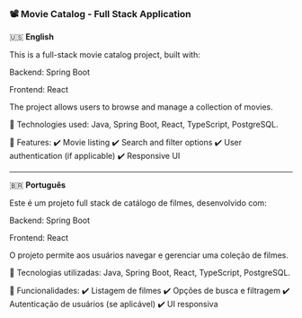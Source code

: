 ### 📽️ Movie Catalog - Full Stack Application

🇺🇸 **English**

This is a full-stack movie catalog project, built with:

Backend: Spring Boot

Frontend: React

The project allows users to browse and manage a collection of movies.

🚀 Technologies used: Java, Spring Boot, React, TypeScript, PostgreSQL.

📌 Features:
✔️ Movie listing
✔️ Search and filter options
✔️ User authentication (if applicable)
✔️ Responsive UI

---

🇧🇷 **Português**

Este é um projeto full stack de catálogo de filmes, desenvolvido com:

Backend: Spring Boot

Frontend: React

O projeto permite aos usuários navegar e gerenciar uma coleção de filmes.

🚀 Tecnologias utilizadas: Java, Spring Boot, React, TypeScript, PostgreSQL.

📌 Funcionalidades:
✔️ Listagem de filmes
✔️ Opções de busca e filtragem
✔️ Autenticação de usuários (se aplicável)
✔️ UI responsiva
